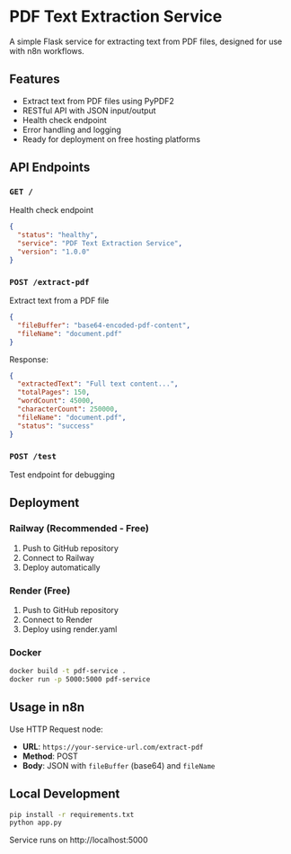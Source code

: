 # PDF Text Extraction Service

A simple Flask service for extracting text from PDF files, designed for use with n8n workflows.

## Features

- Extract text from PDF files using PyPDF2
- RESTful API with JSON input/output
- Health check endpoint
- Error handling and logging
- Ready for deployment on free hosting platforms

## API Endpoints

### `GET /`
Health check endpoint
```json
{
  "status": "healthy",
  "service": "PDF Text Extraction Service",
  "version": "1.0.0"
}
```

### `POST /extract-pdf`
Extract text from a PDF file
```json
{
  "fileBuffer": "base64-encoded-pdf-content",
  "fileName": "document.pdf"
}
```

Response:
```json
{
  "extractedText": "Full text content...",
  "totalPages": 150,
  "wordCount": 45000,
  "characterCount": 250000,
  "fileName": "document.pdf",
  "status": "success"
}
```

### `POST /test`
Test endpoint for debugging

## Deployment

### Railway (Recommended - Free)
1. Push to GitHub repository
2. Connect to Railway
3. Deploy automatically

### Render (Free)
1. Push to GitHub repository  
2. Connect to Render
3. Deploy using render.yaml

### Docker
```bash
docker build -t pdf-service .
docker run -p 5000:5000 pdf-service
```

## Usage in n8n

Use HTTP Request node:
- **URL**: `https://your-service-url.com/extract-pdf`
- **Method**: POST
- **Body**: JSON with `fileBuffer` (base64) and `fileName`

## Local Development

```bash
pip install -r requirements.txt
python app.py
```

Service runs on http://localhost:5000
